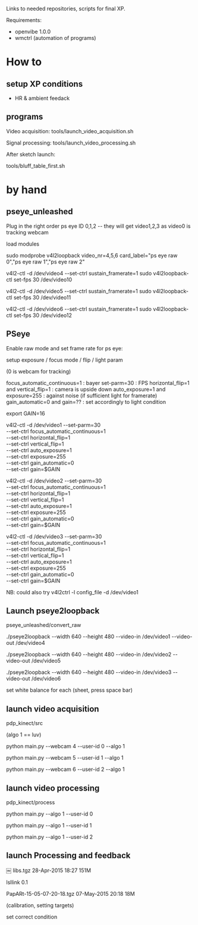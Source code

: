  
Links to needed repositories, scripts for final XP.

Requirements:

* openvibe 1.0.0
* wmctrl (automation of programs)

# How to

## setup XP conditions

- HR & ambient feedack

## programs

Video acquisition: tools/launch_video_acquisition.sh

Signal processing: tools/launch_video_processing.sh

After sketch launch:

tools/bluff_table_first.sh

# by hand

## pseye_unleashed

Plug in the right order ps eye ID 0,1,2 -- they will get video1,2,3 as video0 is tracking webcam

load modules

sudo modprobe v4l2loopback video_nr=4,5,6 card_label="ps eye raw 0","ps eye raw 1","ps eye raw 2" 

v4l2-ctl -d /dev/video4 --set-ctrl  sustain_framerate=1
sudo v4l2loopback-ctl set-fps 30 /dev/video10

v4l2-ctl -d /dev/video5 --set-ctrl  sustain_framerate=1
sudo v4l2loopback-ctl set-fps 30 /dev/video11

v4l2-ctl -d /dev/video6 --set-ctrl  sustain_framerate=1
sudo v4l2loopback-ctl set-fps 30 /dev/video12

## PSeye

Enable raw mode and set frame rate for ps eye:

setup exposure / focus mode / flip / light param

(0 is webcam for tracking)

focus_automatic_continuous=1 : bayer
set-parm=30 : FPS
horizontal_flip=1 and vertical_flip=1 : camera is upside down
auto_exposure=1 and exposure=255 : against noise (if sufficient light for framerate)
gain_automatic=0 and gain=?? : set accordingly to light condition

export GAIN=16

v4l2-ctl -d /dev/video1 --set-parm=30 \
  --set-ctrl focus_automatic_continuous=1 \
  --set-ctrl horizontal_flip=1 \
  --set-ctrl vertical_flip=1 \
  --set-ctrl auto_exposure=1 \
  --set-ctrl exposure=255 \
  --set-ctrl gain_automatic=0 \
  --set-ctrl gain=$GAIN

v4l2-ctl -d /dev/video2 --set-parm=30 \
  --set-ctrl focus_automatic_continuous=1 \
  --set-ctrl horizontal_flip=1 \
  --set-ctrl vertical_flip=1 \
  --set-ctrl auto_exposure=1 \
  --set-ctrl exposure=255 \
  --set-ctrl gain_automatic=0 \
  --set-ctrl gain=$GAIN

v4l2-ctl -d /dev/video3 --set-parm=30 \
--set-ctrl focus_automatic_continuous=1 \
--set-ctrl horizontal_flip=1 \
--set-ctrl vertical_flip=1 \
--set-ctrl auto_exposure=1 \
--set-ctrl exposure=255 \
--set-ctrl gain_automatic=0 \
--set-ctrl gain=$GAIN

NB: could also try v4l2ctrl -l config_file -d /dev/video1

## Launch pseye2loopback
 
pseye_unleashed/convert_raw
 
./pseye2loopback --width 640 --height 480 --video-in /dev/video1 --video-out /dev/video4

./pseye2loopback --width 640 --height 480 --video-in /dev/video2 --video-out /dev/video5

./pseye2loopback --width 640 --height 480 --video-in /dev/video3 --video-out /dev/video6

set white balance for each (sheet, press space bar)

## launch video acquisition

pdp_kinect/src

(algo 1 == luv)

python main.py --webcam 4 --user-id 0 --algo 1

python main.py --webcam 5 --user-id 1 --algo 1

python main.py --webcam 6 --user-id 2 --algo 1

## launch video processing

pdp_kinect/process

python main.py --algo 1 --user-id 0

python main.py --algo 1 --user-id 1

python main.py --algo 1 --user-id 2


## launch Processing and feedback

￼	libs.tgz	28-Apr-2015 18:27	151M

lsllink 0.1

PapARt-15-05-07-20-18.tgz	07-May-2015 20:18	18M	


(calibration, setting targets)

set correct condition